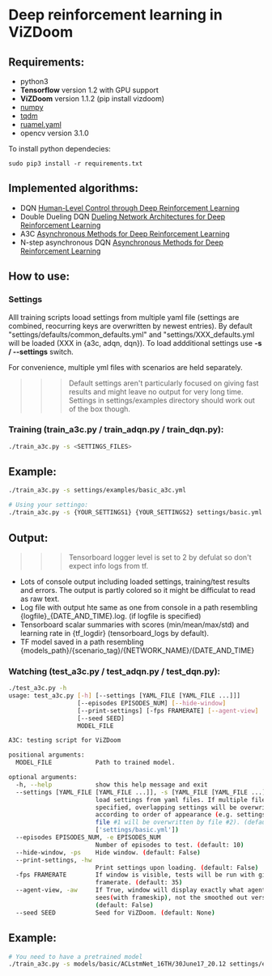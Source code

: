 # Deep reinforcement learning in ViZDoom
## Requirements:
- python3
- **Tensorflow** version 1.2 with GPU support
- **ViZDoom** version 1.1.2 (pip install vizdoom)
- [numpy](https://pypi.python.org/pypi/numpy/1.12.0b1)
- [tqdm](https://pypi.python.org/pypi/tqdm)
- [ruamel.yaml](https://pypi.python.org/pypi/ruamel.yaml/0.13.4)
- opencv version 3.1.0

To install python dependecies:
```
sudo pip3 install -r requirements.txt
```

## Implemented algorithms:
- DQN [Human-Level Control through Deep Reinforcement Learning](http://home.uchicago.edu/~arij/journalclub/papers/2015_Mnih_et_al.pdf)  
- Double Dueling DQN [Dueling Network Architectures for Deep Reinforcement Learning](http://arxiv.org/abs/1511.06581)  
- A3C [Asynchronous Methods for Deep Reinforcement Learning](https://arxiv.org/pdf/1602.01783v2.pdf)
- N-step asynchronous DQN [Asynchronous Methods for Deep Reinforcement Learning](https://arxiv.org/pdf/1602.01783v2.pdf)

## How to use:

### Settings
Alll training scripts looad settings from multiple yaml file (settings are combined, reocurring keys are overwritten by newest entries). By default "settings/defaults/common_defaults.yml" and "settings/XXX_defaults.yml will be loaded (XXX in {a3c, adqn, dqn}). To load addditional settings use **-s / --settings** switch.

For convenience, multiple yml files with scenarios are held separately.

>>> Default settings aren't particularly focused on giving fast results and might leave no output for very long time. Settings in settings/examples directory should work out of the box though.

### Training (train_a3c.py / train_adqn.py / train_dqn.py):

```bash
./train_a3c.py -s <SETTINGS_FILES>

```
## Example:
```bash
./train_a3c.py -s settings/examples/basic_a3c.yml 

# Using your settingo:
./train_a3c.py -s {YOUR_SETTINGS1} {YOUR_SETTINGS2} settings/basic.yml 
```
## Output:
>>> Tensorboard logger level is set to 2 by defulat so don't expect info logs from tf.

- Lots of console output including loaded settings, training/test results and errors. The output is partly colored so it might be difficulat to read as raw text.
- Log file with output hte same as one from console in a path resembling {logfile}_{DATE_AND_TIME}.log. (if logfile is specified)
- Tensorboard scalar summaries with scores (min/mean/max/std) and learning rate in {tf_logdir} (tensorboard_logs by default).
- TF model saved in a path resembling {models_path}/{scenario_tag}/{NETWORK_NAME}/{DATE_AND_TIME}

### Watching (test_a3c.py / test_adqn.py / test_dqn.py):

```bash
./test_a3c.py -h
usage: test_a3c.py [-h] [--settings [YAML_FILE [YAML_FILE ...]]]
                   [--episodes EPISODES_NUM] [--hide-window]
                   [--print-settings] [-fps FRAMERATE] [--agent-view]
                   [--seed SEED]
                   MODEL_FILE

A3C: testing script for ViZDoom

positional arguments:
  MODEL_FILE            Path to trained model.

optional arguments:
  -h, --help            show this help message and exit
  --settings [YAML_FILE [YAML_FILE ...]], -s [YAML_FILE [YAML_FILE ...]]
                        load settings from yaml files. If multiple files are
                        specified, overlapping settings will be overwritten
                        according to order of appearance (e.g. settings from
                        file #1 will be overwritten by file #2). (default:
                        ['settings/basic.yml'])
  --episodes EPISODES_NUM, -e EPISODES_NUM
                        Number of episodes to test. (default: 10)
  --hide-window, -ps    Hide window. (default: False)
  --print-settings, -hw
                        Print settings upon loading. (default: False)
  -fps FRAMERATE        If window is visible, tests will be run with given
                        framerate. (default: 35)
  --agent-view, -aw     If True, window will display exactly what agent
                        sees(with frameskip), not the smoothed out version.
                        (default: False)
  --seed SEED           Seed for ViZDoom. (default: None)

```
## Example:
```bash
# You need to have a pretrained model
./train_a3c.py -s models/basic/ACLstmNet_16TH/30June17_20.12 settings/examples/basic_a3c.yml 
```

